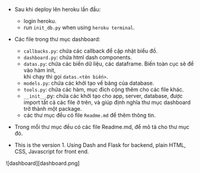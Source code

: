 - Sau khi deploy lên heroku lần đầu:
    + login heroku.
    + run `init_db.py` when using `heroku terminal`.

- Các file trong thư mục dashboard:
    + `callbacks.py`: chứa các callback để cập nhật biểu đồ.
    + `dashboard.py`: chứa html dash components.
    + `datas.py`: chứa các biến dữ liệu, các dataframe. Biến toàn cục sẽ để vào hàm init,\
        khi chạy thì gọi `datas.<tên biến>`.
    + `models.py`: chứa các khởi tạo về bảng của database.
    + `tools.py`: chứa các hàm, mục đích cộng thêm cho các file khác.
    + `__init__`.py: chứa các khởi tạo cho app, server, database, được import tất cả các file ở trên, và giúp định nghĩa thư mục dashboard trở thành một package.
    + các thư mục đều có file `Readme.md` để thêm thông tin.

- Trong mỗi thư mục đều có các file Readme.md, để mô tả cho thư mục đó.
- This is the version 1. Using Dash and Flask for backend, plain HTML, CSS, Javascript for front end.

![dashboard][dashboard.png]
